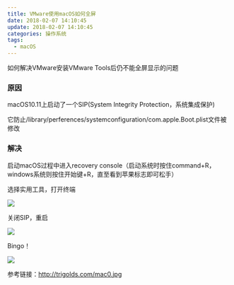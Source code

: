 ```yaml
---
title: VMware使用macOS如何全屏
date: 2018-02-07 14:10:45
update: 2018-02-07 14:10:45
categories: 操作系统
tags: 
  - macOS
---
```


如何解决VMware安装VMware Tools后仍不能全屏显示的问题

<!--more-->

### 原因

macOS10.11上启动了一个SIP(System Integrity Protection，系统集成保护)

它防止/library/perferences/systemconfiguration/com.apple.Boot.plist文件被修改

### 解决

启动macOS过程中进入recovery console（启动系统时按住command+R，windows系统则按住开始键+R，直至看到苹果标志即可松手）

选择实用工具，打开终端

![](http://trigolds.com/mac0.jpg)

关闭SIP，重启

![](http://trigolds.com/mac1.jpg)

Bingo！

![](http://trigolds.com/mac2.png)

参考链接：<a href="http://trigolds.com/mac0.jpg">http://trigolds.com/mac0.jpg</a>
